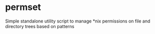 permset
=======

Simple standalone utility script to manage *nix permissions on file and directory trees based on patterns